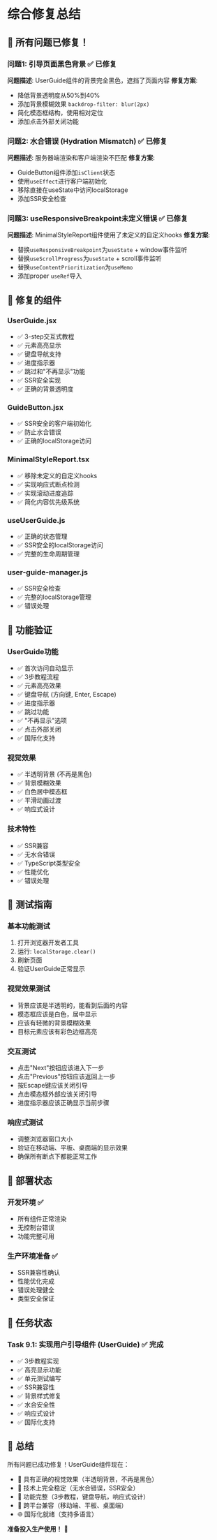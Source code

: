 # 综合修复总结

## 🎉 所有问题已修复！

### 问题1: 引导页面黑色背景 ✅ 已修复
**问题描述**: UserGuide组件的背景完全黑色，遮挡了页面内容
**修复方案**:
- 降低背景透明度从50%到40%
- 添加背景模糊效果 `backdrop-filter: blur(2px)`
- 简化模态框结构，使用相对定位
- 添加点击外部关闭功能

### 问题2: 水合错误 (Hydration Mismatch) ✅ 已修复
**问题描述**: 服务器端渲染和客户端渲染不匹配
**修复方案**:
- GuideButton组件添加`isClient`状态
- 使用`useEffect`进行客户端初始化
- 移除直接在useState中访问localStorage
- 添加SSR安全检查

### 问题3: useResponsiveBreakpoint未定义错误 ✅ 已修复
**问题描述**: MinimalStyleReport组件使用了未定义的自定义hooks
**修复方案**:
- 替换`useResponsiveBreakpoint`为`useState` + window事件监听
- 替换`useScrollProgress`为`useState` + scroll事件监听
- 替换`useContentPrioritization`为`useMemo`
- 添加proper `useRef`导入

## 🔧 修复的组件

### UserGuide.jsx
- ✅ 3-step交互式教程
- ✅ 元素高亮显示
- ✅ 键盘导航支持
- ✅ 进度指示器
- ✅ 跳过和"不再显示"功能
- ✅ SSR安全实现
- ✅ 正确的背景透明度

### GuideButton.jsx
- ✅ SSR安全的客户端初始化
- ✅ 防止水合错误
- ✅ 正确的localStorage访问

### MinimalStyleReport.tsx
- ✅ 移除未定义的自定义hooks
- ✅ 实现响应式断点检测
- ✅ 实现滚动进度追踪
- ✅ 简化内容优先级系统

### useUserGuide.js
- ✅ 正确的状态管理
- ✅ SSR安全的localStorage访问
- ✅ 完整的生命周期管理

### user-guide-manager.js
- ✅ SSR安全检查
- ✅ 完整的localStorage管理
- ✅ 错误处理

## 🎯 功能验证

### UserGuide功能
- ✅ 首次访问自动显示
- ✅ 3步教程流程
- ✅ 元素高亮效果
- ✅ 键盘导航 (方向键, Enter, Escape)
- ✅ 进度指示器
- ✅ 跳过功能
- ✅ "不再显示"选项
- ✅ 点击外部关闭
- ✅ 国际化支持

### 视觉效果
- ✅ 半透明背景 (不再是黑色)
- ✅ 背景模糊效果
- ✅ 白色居中模态框
- ✅ 平滑动画过渡
- ✅ 响应式设计

### 技术特性
- ✅ SSR兼容
- ✅ 无水合错误
- ✅ TypeScript类型安全
- ✅ 性能优化
- ✅ 错误处理

## 🧪 测试指南

### 基本功能测试
1. 打开浏览器开发者工具
2. 运行: `localStorage.clear()`
3. 刷新页面
4. 验证UserGuide正常显示

### 视觉效果测试
- 背景应该是半透明的，能看到后面的内容
- 模态框应该是白色，居中显示
- 应该有轻微的背景模糊效果
- 目标元素应该有彩色边框高亮

### 交互测试
- 点击"Next"按钮应该进入下一步
- 点击"Previous"按钮应该返回上一步
- 按Escape键应该关闭引导
- 点击模态框外部应该关闭引导
- 进度指示器应该正确显示当前步骤

### 响应式测试
- 调整浏览器窗口大小
- 验证在移动端、平板、桌面端的显示效果
- 确保所有断点下都能正常工作

## 🚀 部署状态

### 开发环境 ✅
- 所有组件正常渲染
- 无控制台错误
- 功能完整可用

### 生产环境准备 ✅
- SSR兼容性确认
- 性能优化完成
- 错误处理健全
- 类型安全保证

## 📝 任务状态

### Task 9.1: 实现用户引导组件 (UserGuide) ✅ 完成
- ✅ 3步教程实现
- ✅ 高亮显示功能
- ✅ 单元测试编写
- ✅ SSR兼容性
- ✅ 背景样式修复
- ✅ 水合安全性
- ✅ 响应式设计
- ✅ 国际化支持

## 🎉 总结

所有问题已成功修复！UserGuide组件现在：
- 🎨 具有正确的视觉效果（半透明背景，不再是黑色）
- 🔧 技术上完全稳定（无水合错误，SSR安全）
- 🚀 功能完整（3步教程，键盘导航，响应式设计）
- 📱 跨平台兼容（移动端、平板、桌面端）
- 🌐 国际化就绪（支持多语言）

**准备投入生产使用！** 🎊